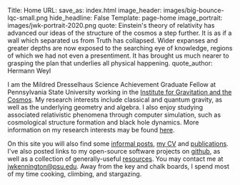Title: Home
URL:
save_as: index.html
image_header: images/big-bounce-lqc-small.png
hide_headline: False
Template: page-home
image_portrait: images/jwk-portrait-2020.png
quote: Einstein's theory of relativity has advanced our ideas of the structure of the cosmos a step further. It is as if a wall which separated us from Truth has collapsed. Wider expanses and greater depths are now exposed to the searching eye of knowledge, regions of which we had not even a presentiment. It has brought us much nearer to grasping the plan that underlies all physical happening.
quote_author: Hermann Weyl 


I am the Mildred Dresselhaus Science Achievement Graduate Fellow at Pennsylvania State University working in the [Institute for Gravitation and the Cosmos](http://www.gravity.psu.edu/). My research interests include classical and
quantum gravity, as well as the underlying geometry and algebra. I also enjoy studying associated relativistic phenomena through computer simulation, such as cosmological structure formation and black hole dynamics. More information 
on my research interests may be found [here](/pages/research).

On this site you will also find some [informal posts](/blog), [my CV](/pages/cv) and [publications](/pages/publications). I've also posted 
links to my open-source software projects on [github](/pages/code), as well as a collection of generally-useful [resources](/pages/resources). You may contact me 
at [jwkennington@psu.edu](mailto:jwkennington@psu.edu). Away from the key and chalk boards, I spend most of my time cooking, climbing, and stargazing. 

<br>
<br>
<br>
